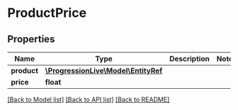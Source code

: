 # ProductPrice

## Properties
Name | Type | Description | Notes
------------ | ------------- | ------------- | -------------
**product** | [**\ProgressionLive\Model\EntityRef**](EntityRef.md) |  | 
**price** | **float** |  | 

[[Back to Model list]](../../README.md#documentation-for-models) [[Back to API list]](../../README.md#documentation-for-api-endpoints) [[Back to README]](../../README.md)

